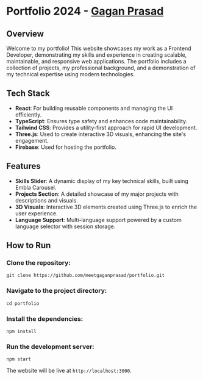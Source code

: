 # Portfolio 2024 - [Gagan Prasad](https://meetgaganprasad.web.app/)

## Overview

Welcome to my portfolio! This website showcases my work as a Frontend Developer, demonstrating my skills and experience in creating scalable, maintainable, and responsive web applications. The portfolio includes a collection of projects, my professional background, and a demonstration of my technical expertise using modern technologies.

## Tech Stack

- **React**: For building reusable components and managing the UI efficiently.
- **TypeScript**: Ensures type safety and enhances code maintainability.
- **Tailwind CSS**: Provides a utility-first approach for rapid UI development.
- **Three.js**: Used to create interactive 3D visuals, enhancing the site's engagement.
- **Firebase**: Used for hosting the portfolio.

## Features

- **Skills Slider**: A dynamic display of my key technical skills, built using Embla Carousel.
- **Projects Section**: A detailed showcase of my major projects with descriptions and visuals.
- **3D Visuals**: Interactive 3D elements created using Three.js to enrich the user experience.
- **Language Support**: Multi-language support powered by a custom language selector with session storage.

## How to Run

### Clone the repository:

```console
git clone https://github.com/meetgaganprasad/portfolio.git
```

### Navigate to the project directory:

```console
cd portfolio
```

### Install the dependencies:

```console
npm install
```

### Run the development server:

```console
npm start
```

The website will be live at `http://localhost:3000`.
